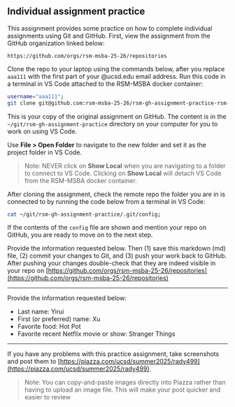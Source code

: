 ## Individual assignment practice

This assignment provides some practice on how to complete individual assignments using Git and GitHub. First, view the assignment from the GitHub organization linked below:

`https://github.com/orgs/rsm-msba-25-26/repositories`

Clone the repo to your laptop using the commands below, after you replace `aaa111` with the first part of your @ucsd.edu email address. Run this code in a terminal in VS Code attached to the RSM-MSBA docker container:

```bash
username="aaa111";
git clone git@github.com:rsm-msba-25-26/rsm-gh-assignment-practice-rsm-$username ~/git/rsm-gh-assignment-practice;
```

This is your copy of the original assignment on GitHub. The content is in the `~/git/rsm-gh-assignment-practice` directory on your computer for you to work on using VS Code.

Use **File > Open Folder** to navigate to the new folder and set it as the project folder in VS Code.

> Note: NEVER click on **Show Local** when you are navigating to a folder to connect to VS Code. Clicking on **Show Local** will detach VS Code from the RSM-MSBA docker container.

After cloning the assignment, check the remote repo the folder you are in is connected to by running the code below from a terminal in VS Code:

```bash
cat ~/git/rsm-gh-assignment-practice/.git/config;
```

If the contents of the `config` file are shown and mention your repo on GitHub, you are ready to move on to the next step.

Provide the information requested below. Then (1) save this markdown (md) file, (2) commit your changes to Git, and (3) push your work back to GitHub. After pushing your changes double-check that they are indeed visible in your repo on [https://github.com/orgs/rsm-msba-25-26/repositories](https://github.com/orgs/rsm-msba-25-26/repositories)

---

Provide the information requested below:

- Last name: Yirui
- First (or preferred) name: Xu
- Favorite food: Hot Pot
- Favorite recent Netflix movie or show: Stranger Things

---

If you have any problems with this practice assignment, take screenshots and post them to [https://piazza.com/ucsd/summer2025/rady499](https://piazza.com/ucsd/summer2025/rady499).

> Note: You can copy-and-paste images directly into Piazza rather than having to upload an image file. This will make your post quicker and easier to review
